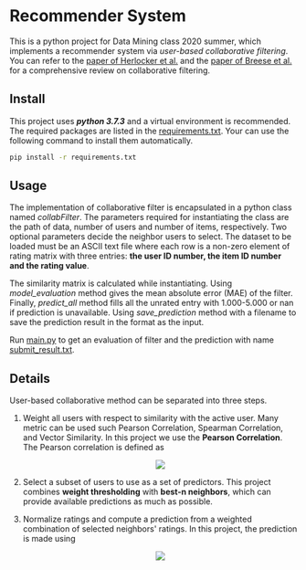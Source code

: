 # Recommender System

This is a python project for Data Mining class 2020 summer, which implements a recommender system via *user-based collaborative filtering*. You can refer to the [paper of Herlocker et al.](https://dl.acm.org/doi/pdf/10.1145/3130348.3130372) and the [paper of Breese et al.](https://arxiv.org/abs/1301.7363) for a comprehensive review on collaborative filtering. 

## Install

This project uses ***python 3.7.3*** and a virtual environment is recommended. The required packages are listed in the [requirements.txt](./requirements.txt). Your can use the following command to install them automatically. 

```bash
pip install -r requirements.txt
```

## Usage

The implementation of collaborative filter is encapsulated in a python class named *collabFilter*. The parameters required for instantiating the class are the path of data, number of users and number of items, respectively. Two optional parameters decide the neighbor users to select. The dataset to be loaded must be an ASCII text file where each row is a non-zero element of rating matrix with three entries: **the user ID number, the item ID number and the rating value**. 

 The similarity matrix is calculated while instantiating. Using *model_evaluation* method gives the mean absolute error (MAE) of the filter. Finally, *predict_all* method fills all the unrated entry with 1.000-5.000 or nan if prediction is unavailable. Using *save_prediction* method with a filename to save the prediction result in the format as the input.

Run [main.py](./main.py) to get an evaluation of filter and the prediction with name [submit_result.txt](./submit_result.txt).

## Details

User-based collaborative method can be separated into three steps.

1. Weight all users with respect to similarity with the active user. Many metric can be used such Pearson Correlation, Spearman Correlation, and Vector Similarity. In this project we use the **Pearson Correlation**. The Pearson correlation is defined as 

   <center><img src="http://latex.codecogs.com/gif.latex?w_{a, u}=\frac{\sum_{i=1}^{m}\left(r_{a, i}-\bar{r}_{a}\right) *\left(r_{u, i}-\bar{r}_{u}\right)}{\sqrt{\sum_{i=1}^m(r_{a,i}-\bar{r}_a)} * \sqrt{\sum_{i=1}^m(r_{u,i}-\bar{r}_u)}}." /></center>

2. Select a subset of users to use as a set of predictors. This project combines **weight thresholding** with **best-n neighbors**, which can provide available predictions as much as possible.

3. Normalize ratings and compute a prediction from a weighted combination of selected neighbors' ratings. In this project, the prediction is made using 

   <center><img src="http://latex.codecogs.com/gif.latex?p_{a, i}=\bar{r}_{a}+\frac{\sum_{u=1}^{n}\left(r_{u, i}-\bar{r}_{u}\right) * w_{a, u}}{\sum_{u=1}^{n} w_{a, u}}." /></center>

   



<!--
<img src="http://latex.codecogs.com/gif.latex?" />
-->